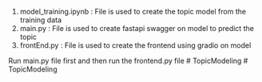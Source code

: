 1. model_training.ipynb : File is used to create the topic model from the training data
2. main.py : File is used to create fastapi swagger on model to predict the topic
3. frontEnd.py : File is used to create the frontend using gradio on model


Run main.py file first and then run the frontend.py file
#   T o p i c M o d e l i n g  
 #   T o p i c M o d e l i n g  
 
